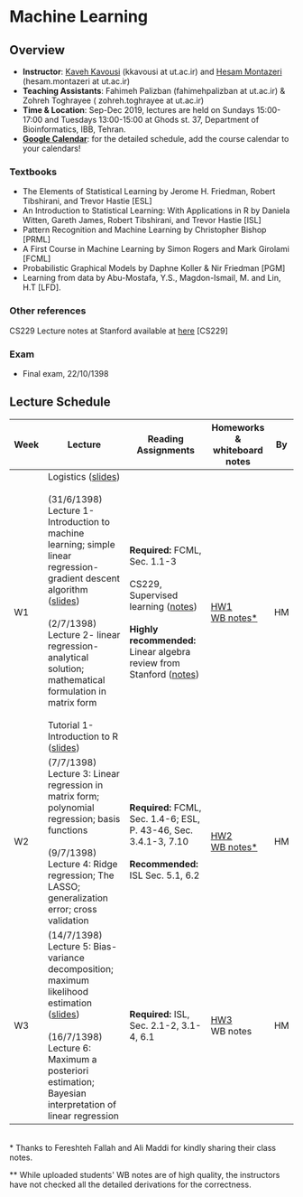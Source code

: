 # Machine Learning 

## Overview
- **Instructor**: [Kaveh Kavousi](http://cbb.ut.ac.ir) (kkavousi at ut.ac.ir) and [Hesam Montazeri](http://lcbb.ut.ac.ir) (hesam.montazeri at ut.ac.ir)
- **Teaching Assistants**: Fahimeh Palizban (fahimehpalizban at ut.ac.ir) & Zohreh Toghrayee ( zohreh.toghrayee at ut.ac.ir)
- **Time & Location**: Sep-Dec 2019, lectures are held on Sundays 15:00-17:00 and Tuesdays 13:00-15:00 at Ghods st. 37, Department of Bioinformatics, IBB, Tehran.
- **[Google Calendar](https://calendar.google.com/calendar/embed?src=kcusveuj8kebja2cjf909fu8kk%40group.calendar.google.com&ctz=Asia%2FTehran)**: for the detailed schedule, add the course calendar to your calendars!

### Textbooks
- The Elements of Statistical Learning by Jerome H. Friedman, Robert Tibshirani, and Trevor Hastie [ESL]
- An Introduction to Statistical Learning: With Applications in R by Daniela Witten, Gareth James, Robert Tibshirani, and Trevor Hastie [ISL]
- Pattern Recognition and Machine Learning by Christopher Bishop  [PRML]
- A First Course in Machine Learning by Simon Rogers and Mark Girolami [FCML]
- Probabilistic Graphical Models by Daphne Koller & Nir Friedman [PGM]
- Learning from data by Abu-Mostafa, Y.S., Magdon-Ismail, M. and Lin, H.T [LFD].

### Other references
CS229 Lecture notes at Stanford available at [here](http://cs229.stanford.edu/syllabus.html) [CS229] 

### Exam
- Final exam, 22/10/1398

## Lecture Schedule 

Week | Lecture | Reading Assignments | Homeworks & whiteboard notes | By |
 ------------- | -------------------------- | ------------- | ------------- | ------ |
W1 | Logistics ([slides](lectures/W01-L00-logistics.pdf)) <br> <br> (31/6/1398) Lecture 1- Introduction to machine learning; simple linear regression- gradient descent algorithm ([slides](lectures/W01-L01-Introduction-to-ML.pdf)) <br> <br> (2/7/1398) Lecture 2- linear regression- analytical solution; mathematical formulation in matrix form <br>  <br> Tutorial 1- Introduction to R ([slides](tutorials/Tut01-introduction-to-R.pdf)) | **Required:** FCML, Sec. 1.1-3 <br> <br> CS229, Supervised learning ([notes](http://cs229.stanford.edu/summer2019/cs229-notes1.pdf))  <br> <br>  **Highly recommended:** Linear algebra review from Stanford ([notes](http://cs229.stanford.edu/summer2019/cs229-linalg.pdf)) | [HW1](homeworks/HW1.pdf) <br> [WB notes*](lectures/W01-WB-notes.pdf)| HM |
W2 | (7/7/1398) Lecture 3: Linear regression in matrix form; polynomial regression; basis functions <br> <br> (9/7/1398) Lecture 4: Ridge regression; The LASSO; generalization error; cross validation  | **Required:** FCML, Sec. 1.4-6; ESL, P. 43-46, Sec. 3.4.1-3, 7.10 <br> <br> **Recommended:** ISL Sec. 5.1, 6.2   | [HW2](homeworks/HW2.pdf) <br> [WB notes*](lectures/W02-WB-notes.pdf)  | HM |
W3 | (14/7/1398) Lecture 5: Bias-variance decomposition; maximum likelihood estimation ([slides](lectures/W03-L05-regularization-bias-variance-tradeoff.pdf)) <br> <br> (16/7/1398) Lecture 6: Maximum a posteriori estimation; Bayesian interpretation of linear regression  | **Required:** ISL, Sec. 2.1-2, 3.1-4, 6.1   | [HW3](homeworks/HW3.pdf) <br> WB notes  | HM |
<br>
* Thanks to Fereshteh Fallah and Ali Maddi for kindly sharing their class notes. 

** While uploaded students' WB notes are of high quality, the instructors have not checked all the detailed derivations for the correctness.




